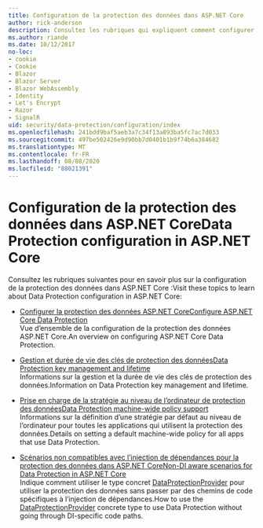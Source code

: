 ```yaml
---
title: Configuration de la protection des données dans ASP.NET Core
author: rick-anderson
description: Consultez les rubriques qui expliquent comment configurer la protection des données dans ASP.NET Core.
ms.author: riande
ms.date: 10/12/2017
no-loc:
- cookie
- Cookie
- Blazor
- Blazor Server
- Blazor WebAssembly
- Identity
- Let's Encrypt
- Razor
- SignalR
uid: security/data-protection/configuration/index
ms.openlocfilehash: 241bdd9baf5aeb3a7c34f13a893ba5fc7ac7d033
ms.sourcegitcommit: 497be502426e9d90bb7d0401b1b9f74b6a384682
ms.translationtype: MT
ms.contentlocale: fr-FR
ms.lasthandoff: 08/08/2020
ms.locfileid: "88021391"
---
```

# <a name="data-protection-configuration-in-aspnet-core"></a><span data-ttu-id="aedaa-103">Configuration de la protection des données dans ASP.NET Core</span><span class="sxs-lookup"><span data-stu-id="aedaa-103">Data Protection configuration in ASP.NET Core</span></span>

<span data-ttu-id="aedaa-104">Consultez les rubriques suivantes pour en savoir plus sur la configuration de la protection des données dans ASP.NET Core :</span><span class="sxs-lookup"><span data-stu-id="aedaa-104">Visit these topics to learn about Data Protection configuration in ASP.NET Core:</span></span>

* [<span data-ttu-id="aedaa-105">Configurer la protection des données ASP.NET Core</span><span class="sxs-lookup"><span data-stu-id="aedaa-105">Configure ASP.NET Core Data Protection</span></span>](xref:security/data-protection/configuration/overview)  
  <span data-ttu-id="aedaa-106">Vue d’ensemble de la configuration de la protection des données ASP.NET Core.</span><span class="sxs-lookup"><span data-stu-id="aedaa-106">An overview on configuring ASP.NET Core Data Protection.</span></span>

* [<span data-ttu-id="aedaa-107">Gestion et durée de vie des clés de protection des données</span><span class="sxs-lookup"><span data-stu-id="aedaa-107">Data Protection key management and lifetime</span></span>](xref:security/data-protection/configuration/default-settings)  
  <span data-ttu-id="aedaa-108">Informations sur la gestion et la durée de vie des clés de protection des données.</span><span class="sxs-lookup"><span data-stu-id="aedaa-108">Information on Data Protection key management and lifetime.</span></span>

* [<span data-ttu-id="aedaa-109">Prise en charge de la stratégie au niveau de l’ordinateur de protection des données</span><span class="sxs-lookup"><span data-stu-id="aedaa-109">Data Protection machine-wide policy support</span></span>](xref:security/data-protection/configuration/machine-wide-policy)  
  <span data-ttu-id="aedaa-110">Informations sur la définition d’une stratégie par défaut au niveau de l’ordinateur pour toutes les applications qui utilisent la protection des données.</span><span class="sxs-lookup"><span data-stu-id="aedaa-110">Details on setting a default machine-wide policy for all apps that use Data Protection.</span></span>

* [<span data-ttu-id="aedaa-111">Scénarios non compatibles avec l’injection de dépendances pour la protection des données dans ASP.NET Core</span><span class="sxs-lookup"><span data-stu-id="aedaa-111">Non-DI aware scenarios for Data Protection in ASP.NET Core</span></span>](xref:security/data-protection/configuration/non-di-scenarios)  
  <span data-ttu-id="aedaa-112">Indique comment utiliser le type concret [DataProtectionProvider](/dotnet/api/Microsoft.AspNetCore.DataProtection.DataProtectionProvider) pour utiliser la protection des données sans passer par des chemins de code spécifiques à l’injection de dépendances.</span><span class="sxs-lookup"><span data-stu-id="aedaa-112">How to use the [DataProtectionProvider](/dotnet/api/Microsoft.AspNetCore.DataProtection.DataProtectionProvider) concrete type to use Data Protection without going through DI-specific code paths.</span></span>
